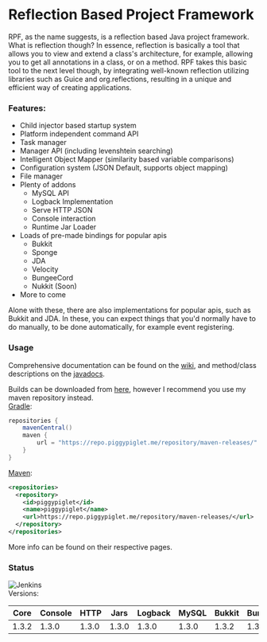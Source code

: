 # Reflection Based Project Framework
RPF, as the name suggests, is a reflection based Java project framework. What is reflection though? In essence, reflection is basically a tool that allows you to view and extend a class's architecture, for example, allowing you to get all annotations in a class, or on a method. RPF takes this basic tool to the next level though, by integrating well-known reflection utilizing libraries such as Guice and org.reflections, resulting in a unique and efficient way of creating applications.
### Features:
- Child injector based startup system
- Platform independent command API
- Task manager
- Manager API (including levenshtein searching)
- Intelligent Object Mapper (similarity based variable comparisons)
- Configuration system (JSON Default, supports object mapping)
- File manager
- Plenty of addons
  - MySQL API
  - Logback Implementation
  - Serve HTTP JSON
  - Console interaction
  - Runtime Jar Loader
- Loads of pre-made bindings for popular apis
  - Bukkit
  - Sponge
  - JDA
  - Velocity
  - BungeeCord
  - Nukkit (Soon)
- More to come

Alone with these, there are also implementations for popular apis, such as Bukkit and JDA. In these, you can expect things that you'd normally have to do manually, to be done automatically, for example event registering.

### Usage
Comprehensive documentation can be found on the [wiki](https://github.com/PiggyPiglet/Framework/wiki), and method/class descriptions on the [javadocs](https://rpf.piggypiglet.me/docs).

Builds can be downloaded from [here](https://ci.piggypiglet.me/job/Framework/), however I recommend you use my maven repository instead.<br/>
[Gradle](https://github.com/PiggyPiglet/Framework/wiki/Gradle-Setup):
```groovy
repositories {
    mavenCentral()
    maven {
        url = "https://repo.piggypiglet.me/repository/maven-releases/"
    }
}
```
[Maven](https://github.com/PiggyPiglet/Framework/wiki/Maven-Setup):
```xml
<repositories>
  <repository>
    <id>piggypiglet</id>
    <name>piggypiglet</name>
    <url>https://repo.piggypiglet.me/repository/maven-releases/</url>
  </repository>
</repositories>
```
More info can be found on their respective pages.

### Status
![Jenkins](https://img.shields.io/jenkins/build/https/ci.piggypiglet.me/Framework)
<br/>Versions:

| Core  | Console | HTTP  | Jars  | Logback | MySQL | Bukkit | BungeeCord | JDA   | Sponge | Velocity |
|-------|---------|-------|-------|---------|-------|--------|------------|-------|--------|----------|
| 1.3.2 | 1.3.0   | 1.3.0 | 1.3.0 | 1.3.0   | 1.3.0 | 1.3.2  | 1.3.2      | 1.3.2 | 1.3.2  | 1.3.2    |
